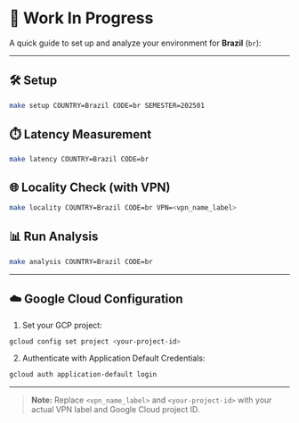 # 🚧 Work In Progress

A quick guide to set up and analyze your environment for **Brazil** (`br`):

---

## 🛠️ Setup

```sh
make setup COUNTRY=Brazil CODE=br SEMESTER=202501
```

## ⏱️ Latency Measurement

```sh
make latency COUNTRY=Brazil CODE=br
```

## 🌐 Locality Check (with VPN)

```sh
make locality COUNTRY=Brazil CODE=br VPN=<vpn_name_label>
```

## 📊 Run Analysis

```sh
make analysis COUNTRY=Brazil CODE=br
```

---

## ☁️ Google Cloud Configuration

1. Set your GCP project:

```sh
gcloud config set project <your-project-id>
```

2. Authenticate with Application Default Credentials:

```sh
gcloud auth application-default login
```

---

> **Note:** Replace `<vpn_name_label>` and `<your-project-id>` with your actual VPN label and Google Cloud project ID.
